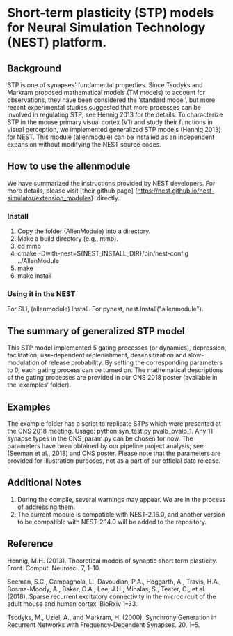 # Short-term plasticity (STP) models for Neural Simulation Technology (NEST) platform. 
## Background
STP is one of synapses’ fundamental properties. Since Tsodyks and Markram proposed mathematical models (TM models) to account for observations, they have been considered the ‘standard model’, but more recent experimental studies suggested that more processes can be involved in regulating STP; see Hennig 2013 for the details. 
To characterize STP in the mouse primary visual cortex (V1) and study their functions in visual perception, we implemented generalized STP models (Hennig 2013) for NEST. This module (allenmodule) can be installed as an independent expansion without modifying the NEST source codes. 
## How to use the allenmodule
We have summarized the instructions provided by NEST developers. For more details, please visit [their github page] (https://nest.github.io/nest-simulator/extension_modules). directly. 
### Install
1.	Copy the folder (AllenModule) into a directory.
2.	Make a build directory (e.g., mmb).
3.	cd mmb
4.	cmake -Dwith-nest=${NEST_INSTALL_DIR}/bin/nest-config ../AllenModule
5.	make
6.	make install
### Using it in the NEST
For SLI, (allenmodule) Install.
For pynest, nest.Install("allenmodule"). 
## The summary of generalized STP model
This STP model implemented 5 gating processes (or dynamics), depression, facilitation, use-dependent replenishment, desensitization and slow-modulation of release probability. By setting the corresponding parameters to 0, each gating process can be turned on. The mathematical descriptions of the gating processes are provided in our CNS 2018 poster (available in the ‘examples’ folder). 
## Examples
The example folder has a script to replicate STPs which were presented at the CNS 2018 meeting. 
Usage: python syn_test.py pvalb_pvalb_1. 
Any 11 synapse types in the CNS_param.py can be chosen for now. The parameters have been obtained by our pipeline project analysis; see (Seeman et al., 2018) and CNS poster. Please note that the parameters are provided for illustration purposes, not as a part of our official data release. 
## Additional Notes
1.	During the compile, several warnings may appear. We are in the process of addressing them.
2.	The current module is compatible with NEST-2.16.0, and another version to be compatible with NEST-2.14.0 will be added to the repository. 
## Reference
Hennig, M.H. (2013). Theoretical models of synaptic short term plasticity. Front. Comput. Neurosci. 7, 1–10.

Seeman, S.C., Campagnola, L., Davoudian, P.A., Hoggarth, A., Travis, H.A., Bosma-Moody, A., Baker, C.A., Lee, J.H., Mihalas, S., Teeter, C., et al. (2018). Sparse recurrent excitatory connectivity in the microcircuit of the adult mouse and human cortex. BioRxiv 1–33.

Tsodyks, M., Uziel, A., and Markram, H. (2000). Synchrony Generation in Recurrent Networks with Frequency-Dependent Synapses. 20, 1–5.

